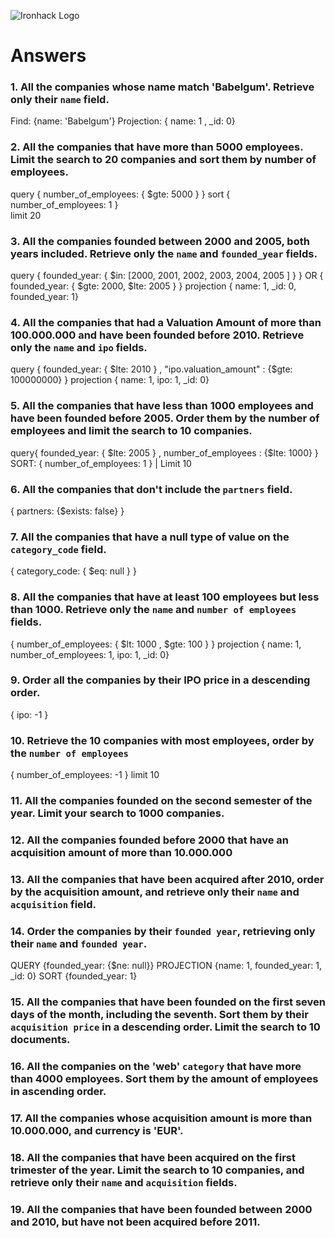 ![Ironhack Logo](https://i.imgur.com/1QgrNNw.png)

# Answers

### 1. All the companies whose name match 'Babelgum'. Retrieve only their `name` field.

Find:       {name: 'Babelgum'} 
Projection: { name: 1 , _id: 0}

### 2. All the companies that have more than 5000 employees. Limit the search to 20 companies and sort them by **number of employees**.

query { number_of_employees: { $gte: 5000 } } 
sort  { number_of_employees: 1 }  
limit 20

### 3. All the companies founded between 2000 and 2005, both years included. Retrieve only the `name` and `founded_year` fields.

query { founded_year: { $in: [2000, 2001, 2002, 2003, 2004, 2005 ] } } OR { founded_year: { $gte: 2000, $lte: 2005 } } 
projection { name: 1, _id: 0, founded_year: 1}

### 4. All the companies that had a Valuation Amount of more than 100.000.000 and have been founded before 2010. Retrieve only the `name` and `ipo` fields.

query { founded_year: { $lte: 2010 } , "ipo.valuation_amount" : {$gte: 100000000} } 
projection { name: 1, ipo: 1, _id: 0}

### 5. All the companies that have less than 1000 employees and have been founded before 2005. Order them by the number of employees and limit the search to 10 companies.

query{ founded_year: { $lte: 2005 } , number_of_employees : {$lte: 1000} } 
SORT: { number_of_employees: 1 } | Limit 10

### 6. All the companies that don't include the `partners` field.

{ partners: {$exists: false} }

### 7. All the companies that have a null type of value on the `category_code` field.

{ category_code: { $eq: null } }

### 8. All the companies that have at least 100 employees but less than 1000. Retrieve only the `name` and `number of employees` fields.

{ number_of_employees: { $lt: 1000 , $gte: 100 } } 
projection { name: 1, number_of_employees: 1, ipo: 1, _id: 0}

### 9. Order all the companies by their IPO price in a descending order.

{ ipo: -1 }

### 10. Retrieve the 10 companies with most employees, order by the `number of employees`

{ number_of_employees: -1 } 
limit 10

### 11. All the companies founded on the second semester of the year. Limit your search to 1000 companies.

<!-- Your Code Goes Here -->

### 12. All the companies founded before 2000 that have an acquisition amount of more than 10.000.000



### 13. All the companies that have been acquired after 2010, order by the acquisition amount, and retrieve only their `name` and `acquisition` field.

<!-- Your Code Goes Here -->

### 14. Order the companies by their `founded year`, retrieving only their `name` and `founded year`.

QUERY {founded_year: {$ne: null}} 
PROJECTION {name: 1, founded_year: 1, _id: 0} 
SORT {founded_year: 1}

### 15. All the companies that have been founded on the first seven days of the month, including the seventh. Sort them by their `acquisition price` in a descending order. Limit the search to 10 documents.

<!-- Your Code Goes Here -->

### 16. All the companies on the 'web' `category` that have more than 4000 employees. Sort them by the amount of employees in ascending order.

<!-- Your Code Goes Here -->

### 17. All the companies whose acquisition amount is more than 10.000.000, and currency is 'EUR'.

<!-- Your Code Goes Here -->

### 18. All the companies that have been acquired on the first trimester of the year. Limit the search to 10 companies, and retrieve only their `name` and `acquisition` fields.

<!-- Your Code Goes Here -->

### 19. All the companies that have been founded between 2000 and 2010, but have not been acquired before 2011.

<!-- Your Code Goes Here -->
